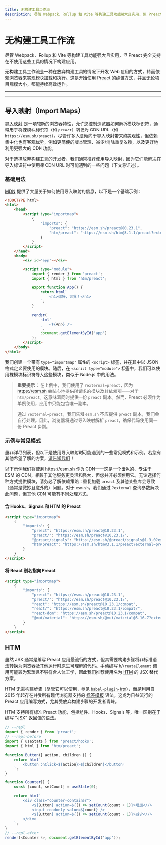 ```yaml
---
title: 无构建工具工作流
description: 尽管 Webpack、Rollup 和 Vite 等构建工具功能强大且实用，但 Preact 完全支持在不使用这些工具的情况下构建应用。
---
```


# 无构建工具工作流

尽管 Webpack、Rollup 和 Vite 等构建工具功能强大且实用，但 Preact 完全支持在不使用这些工具的情况下构建应用。

无构建工具工作流是一种在放弃构建工具的情况下开发 Web 应用的方式，转而依赖浏览器来实现模块加载和执行。这是开始使用 Preact 的绝佳方式，并且无论项目规模大小，都能持续高效运作。

---

<toc></toc>

---

## 导入映射（Import Maps）

[导入映射](https://developer.mozilla.org/zh-CN/docs/Web/HTML/Element/script/type/importmap) 是一项较新的浏览器特性，允许您控制浏览器如何解析模块标识符，通常用于将裸模块标识符（如 `preact`）转换为 CDN URL（如 `https://esm.sh/preact`）。尽管许多人更倾向于导入映射带来的美观性，但依赖集中化也有客观优势，例如更简便的版本管理、减少/消除重复依赖，以及更好地利用更强大的 CDN 功能。

对于选择放弃构建工具的开发者，我们通常推荐使用导入映射，因为它们能解决在导入标识符中使用裸 CDN URL 时可能遇到的一些问题（下文将详述）。

### 基础用法

[MDN](https://developer.mozilla.org/zh-CN/docs/Web/HTML/Element/script/type/importmap) 提供了大量关于如何使用导入映射的信息，以下是一个基础示例：

```html
<!DOCTYPE html>
<html>
	<head>
		<script type="importmap">
			{
				"imports": {
					"preact": "https://esm.sh/preact@10.23.1",
					"htm/preact": "https://esm.sh/htm@3.1.1/preact?external=preact"
				}
			}
		</script>
	</head>
	<body>
		<div id="app"></div>

		<script type="module">
			import { render } from 'preact';
			import { html } from 'htm/preact';

			export function App() {
				return html`
					<h1>你好，世界！</h1>
				`;
			}

			render(
				html`
					<${App} />
				`,
				document.getElementById('app')
			);
		</script>
	</body>
</html>
```

我们创建一个带有 `type="importmap"` 属性的 `<script>` 标签，并在其中以 JSON 格式定义要使用的模块。随后，在 `<script type="module">` 标签中，我们可以使用裸模块标识符导入这些模块，类似于 Node.js 中的用法。

> **重要提示：** 在上例中，我们使用了 `?external=preact`，因为 https://esm.sh 会贴心地提供所请求的模块及其依赖项——对于 `htm/preact`，这意味着同时提供一份 `preact` 副本。然而，Preact 必须作为单例使用，应用中只能包含唯一副本。
>
> 通过 `?external=preact`，我们告知 `esm.sh` 不应提供 `preact` 副本，我们会自行处理。因此，浏览器将通过导入映射解析 `preact`，确保代码使用同一份 Preact 实例。

### 示例与常见模式

虽非详尽列表，但以下是使用导入映射时可能遇到的一些常见模式和示例。若您有其他希望了解的方案，[请告知我们](https://github.com/preactjs/preact-www/issues/new)！

以下示例我们将使用 https://esm.sh 作为 CDN——这是一个出色的、专注于 ESM 的 CDN，相较于其他服务更灵活和强大，但您并非必须使用它。无论选择何种方式提供模块，请务必了解依赖策略：重复加载 `preact` 及其他某些库会导致（通常是微妙且意外的）问题。对于 `esm.sh`，我们通过 `?external` 查询参数解决此问题，但其他 CDN 可能有不同处理方式。

#### 含 Hooks、Signals 和 HTM 的 Preact

```html
<script type="importmap">
	{
		"imports": {
			"preact": "https://esm.sh/preact@10.23.1",
			"preact/": "https://esm.sh/preact@10.23.1/",
			"@preact/signals": "https://esm.sh/@preact/signals@1.3.0?external=preact",
			"htm/preact": "https://esm.sh/htm@3.1.1/preact?external=preact"
		}
	}
</script>
```

#### 将 React 别名指向 Preact

```html
<script type="importmap">
	{
		"imports": {
			"preact": "https://esm.sh/preact@10.23.1",
			"preact/": "https://esm.sh/preact@10.23.1/",
			"react": "https://esm.sh/preact@10.23.1/compat",
			"react/": "https://esm.sh/preact@10.23.1/compat/",
			"react-dom": "https://esm.sh/preact@10.23.1/compat",
			"@mui/material": "https://esm.sh/@mui/material@5.16.7?external=react,react-dom"
		}
	}
</script>
```

## HTM

虽然 JSX 通常是编写 Preact 应用最流行的方式，但其需要构建步骤将非标准语法转换为浏览器及其他运行时原生可理解的代码。手动编写 `h`/`createElement` 调用可能较为繁琐且不够符合人体工学，因此我们推荐使用名为 [HTM](https://github.com/developit/htm) 的 JSX 替代方案。

HTM 无需构建步骤（尽管它可以使用，参见 [`babel-plugin-htm`](https://github.com/developit/htm/tree/master/packages/babel-plugin-htm)），而是利用自 2015 年起存在并受所有现代浏览器支持的 [标签模板](https://developer.mozilla.org/zh-CN/docs/Web/JavaScript/Reference/Template_literals#%E6%A0%87%E7%AD%BE%E6%A8%A1%E6%9D%BF) 语法。这成为日益流行的 Preact 应用编写方式，尤其受放弃构建步骤的开发者青睐。

HTM 支持所有标准 Preact 功能，包括组件、Hooks、Signals 等，唯一区别在于编写 "JSX" 返回值的语法。

```js
// --repl
import { render } from 'preact';
// --repl-before
import { useState } from 'preact/hooks';
import { html } from 'htm/preact';

function Button({ action, children }) {
	return html`
		<button onClick=${action}>${children}</button>
	`;
}

function Counter() {
	const [count, setCount] = useState(0);

	return html`
		<div class="counter-container">
			<${Button} action=${() => setCount(count + 1)}>增加<//>
			<input readonly value=${count} />
			<${Button} action=${() => setCount(count - 1)}>减少<//>
		</div>
	`;
}
// --repl-after
render(<Counter />, document.getElementById('app'));
```

